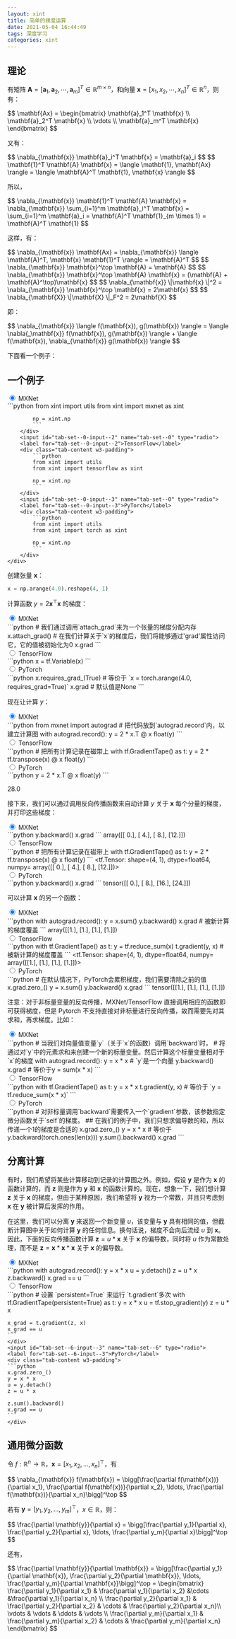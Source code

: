 ```yaml
---
layout: xint
title: 简单的梯度运算
date: 2021-05-04 16:44:49
tags: 深度学习
categories: xint
---
```


## 理论

有矩阵 $\mathbf{A} = [\mathbf{a}_1, \mathbf{a}_2, \cdots, \mathbf{a}_m]^T \in \mathbb{R}^{m \times n}$，和向量 $\mathbf{x} = [x_1, x_2, \cdots, x_n]^T \in \mathbb{R}^{n}$，则有：

<div>
$$
\mathbf{Ax} = \begin{bmatrix}
   \mathbf{a}_1^T \mathbf{x} \\
   \mathbf{a}_2^T \mathbf{x} \\
   \vdots \\
   \mathbf{a}_m^T \mathbf{x}
\end{bmatrix}
$$
</div>

又有：

<div>
$$
\nabla_{\mathbf{x}} \mathbf{a}_i^T \mathbf{x} = \mathbf{a}_i
$$
$$
 \mathbf{1}^T \mathbf{A} \mathbf{x} = \langle \mathbf{1}, \mathbf{Ax} \rangle = \langle \mathbf{A}^T \mathbf{1}, \mathbf{x} \rangle
$$
</div>

所以，

<div>
$$
\nabla_{\mathbf{x}} \mathbf{1}^T \mathbf{A} \mathbf{x} = 
\nabla_{\mathbf{x}} \sum_{i=1}^m \mathbf{a}_i^T \mathbf{x} = \sum_{i=1}^m \mathbf{a}_i = \mathbf{A}^T \mathbf{1}_{m \times 1} = \mathbf{A}^T \mathbf{1}
$$
</div>

这样，有：

<div>
$$
\nabla_{\mathbf{x}} \mathbf{Ax} = \nabla_{\mathbf{x}} \langle  \mathbf{A}^T, \mathbf{x} \mathbf{1}^T \rangle = \mathbf{A}^T
$$
$$
\nabla_{\mathbf{x}} \mathbf{x}^\top \mathbf{A} = \mathbf{A}
$$
$$
\nabla_{\mathbf{x}} \mathbf{x}^\top \mathbf{A} \mathbf{x} = (\mathbf{A} + \mathbf{A}^\top)\mathbf{x}
$$
$$
\nabla_{\mathbf{x}} \|\mathbf{x} \|^2 = \nabla_{\mathbf{x}} \mathbf{x}^\top \mathbf{x} = 2\mathbf{x}
$$
$$
\nabla_{\mathbf{X}} \|\mathbf{X} \|_F^2 = 2\mathbf{X}
$$
</div>

即：

<div>
$$
\nabla_{\mathbf{x}} \langle f(\mathbf{x}), g(\mathbf{x}) \rangle = \langle \nabla{_\mathbf{x}} f(\mathbf{x}), g(\mathbf{x}) \rangle + \langle f(\mathbf{x}), \nabla_{\mathbf{x}} g(\mathbf{x}) \rangle
$$
</div>

下面看一个例子：

## 一个例子

<article>
    <div class="tab-set w3-light-grey">
        <input checked="True" id="tab-set--0-input--1" name="tab-set--0" type="radio">
        <label for="tab-set--0-input--1">MXNet</label>
        <div class="tab-content w3-padding">
            ```python
            from xint import utils
            from xint import mxnet as xint

            np = xint.np
            ```
        </div>
        <input id="tab-set--0-input--2" name="tab-set--0" type="radio">
        <label for="tab-set--0-input--2">TensorFlow</label>
        <div class="tab-content w3-padding">
            ```python
            from xint import utils
            from xint import tensorflow as xint

            np = xint.np
            ```
        </div>
        <input id="tab-set--0-input--3" name="tab-set--0" type="radio">
        <label for="tab-set--0-input--3">PyTorch</label>
        <div class="tab-content w3-padding">
            ```python
            from xint import utils
            from xint import torch as xint

            np = xint.np
            ```
        </div>
    </div>
</article>

创建张量 $\mathbf{x}$：

```python
x = np.arange(4.0).reshape(4, 1)
```

计算函数 $y = 2\mathbf{x}^{\top}\mathbf{x}$ 的梯度：

<article>
    <div class="tab-set w3-light-grey">
        <input checked="True" id="tab-set--1-input--1" name="tab-set--1" type="radio">
        <label for="tab-set--1-input--1">MXNet</label>
        <div class="tab-content w3-padding">
            ```python
            # 我们通过调用`attach_grad`来为一个张量的梯度分配内存
            x.attach_grad()
            # 在我们计算关于`x`的梯度后，我们将能够通过'grad'属性访问它，它的值被初始化为0
            x.grad
            ```
        </div>
        <input id="tab-set--1-input--2" name="tab-set--1" type="radio">
        <label for="tab-set--1-input--2">TensorFlow</label>
        <div class="tab-content w3-padding">
            ```python
            x = tf.Variable(x)
            ```
        </div>
        <input id="tab-set--1-input--3" name="tab-set--1" type="radio">
        <label for="tab-set--1-input--3">PyTorch</label>
        <div class="tab-content w3-padding">
            ```python
            x.requires_grad_(True)  # 等价于 `x = torch.arange(4.0, requires_grad=True)`
            x.grad  # 默认值是None
            ```
        </div>
    </div>
</article>

现在让计算 $y$：

<div class="tab-set w3-light-grey">
    <input checked="True" id="tab-set--2-input--1" name="tab-set--2" type="radio">
    <label for="tab-set--2-input--1">MXNet</label>
    <div class="tab-content w3-padding">
    ```python
    from mxnet import autograd
    # 把代码放到`autograd.record`内，以建立计算图
    with autograd.record():
        y = 2 * x.T @ x
    float(y)
    ```
    </div>
    <input id="tab-set--2-input--2" name="tab-set--2" type="radio">
    <label for="tab-set--2-input--2">TensorFlow</label>
    <div class="tab-content w3-padding">
    ```python
    # 把所有计算记录在磁带上
    with tf.GradientTape() as t:
        y = 2 * tf.transpose(x) @ x
    float(y)
    ```
    </div>
    <input id="tab-set--2-input--3" name="tab-set--2" type="radio">
    <label for="tab-set--2-input--3">PyTorch</label>
    <div class="tab-content w3-padding">
    ```python
    y = 2 * x.T @ x
    float(y)
    ```
    </div>
</div>

<output>28.0</output>

接下来，我们可以通过调用反向传播函数来自动计算 $y$ 关于 $\mathbf{x}$ 每个分量的梯度，并打印这些梯度：

<div class="tab-set w3-light-grey">
    <input checked="True" id="tab-set--3-input--1" name="tab-set--3" type="radio">
    <label for="tab-set--3-input--1">MXNet</label>
    <div class="tab-content w3-padding">
    ```python
    y.backward()
    x.grad
    ```
    <output>
    array([[ 0.],
       [ 4.],
       [ 8.],
       [12.]])</output>
    </div>
    <input id="tab-set--3-input--2" name="tab-set--3" type="radio">
    <label for="tab-set--3-input--2">TensorFlow</label>
    <div class="tab-content w3-padding">
    ```python
    # 把所有计算记录在磁带上
    with tf.GradientTape() as t:
        y = 2 * tf.transpose(x) @ x
    float(y)
    ```
    <output>
    &lt;tf.Tensor: shape=(4, 1), dtype=float64, numpy=
    array([[ 0.],
        [ 4.],
        [ 8.],
        [12.]])></output>
    </div>
    <input id="tab-set--3-input--3" name="tab-set--3" type="radio">
    <label for="tab-set--3-input--3">PyTorch</label>
    <div class="tab-content w3-padding">
    ```python
    y.backward()
    x.grad
    ```
    <output>
    tensor([[ 0.],
        [ 8.],
        [16.],
        [24.]])</output>
    </div>
</div>

可以计算 $\mathbf{x}$ 的另一个函数：

<div class="tab-set w3-light-grey">
    <input checked="True" id="tab-set--4-input--1" name="tab-set--4" type="radio">
    <label for="tab-set--4-input--1">MXNet</label>
    <div class="tab-content w3-padding">
    ```python
    with autograd.record():
        y = x.sum()
    y.backward()
    x.grad  # 被新计算的梯度覆盖
    ```
    <output>
    array([[1.],
       [1.],
       [1.],
       [1.]])
    </output>
    </div>
    <input id="tab-set--4-input--2" name="tab-set--4" type="radio">
    <label for="tab-set--4-input--2">TensorFlow</label>
    <div class="tab-content w3-padding">
    ```python
    with tf.GradientTape() as t:
        y = tf.reduce_sum(x)
    t.gradient(y, x)  # 被新计算的梯度覆盖
    ```
    <output>
    &lt;tf.Tensor: shape=(4, 1), dtype=float64, numpy=
    array([[1.],
        [1.],
        [1.],
        [1.]])>
    </output>
    </div>
    <input id="tab-set--4-input--3" name="tab-set--4" type="radio">
    <label for="tab-set--4-input--3">PyTorch</label>
    <div class="tab-content w3-padding">
    ```python
    # 在默认情况下，PyTorch会累积梯度，我们需要清除之前的值
    x.grad.zero_()
    y = x.sum()
    y.backward()
    x.grad
    ```
    <output>
    tensor([[1.],
        [1.],
        [1.],
        [1.]])
    </output>
    </div>
</div>

注意：对于非标量变量的反向传播，MXNet/TensorFlow 直接调用相应的函数即可获得梯度，但是 Pytorch 不支持直接对非标量进行反向传播，故而需要先对其求和，再求梯度。比如：

<div class="tab-set w3-light-grey">
    <input checked="True" id="tab-set--5-input--1" name="tab-set--5" type="radio">
    <label for="tab-set--5-input--1">MXNet</label>
    <div class="tab-content w3-padding">
    ```python
    # 当我们对向量值变量`y`（关于`x`的函数）调用`backward`时，
    # 将通过对`y`中的元素求和来创建一个新的标量变量。然后计算这个标量变量相对于`x`的梯度
    with autograd.record():
        y = x * x  # `y`是一个向量
    y.backward()
    x.grad  # 等价于y = sum(x * x)
    ```
    </div>
    <input id="tab-set--5-input--2" name="tab-set--5" type="radio">
    <label for="tab-set--5-input--2">TensorFlow</label>
    <div class="tab-content w3-padding">
    ```python
    with tf.GradientTape() as t:
        y = x * x
    t.gradient(y, x)  # 等价于 `y = tf.reduce_sum(x * x)`
    ```
    </div>
    <input id="tab-set--5-input--3" name="tab-set--5" type="radio">
    <label for="tab-set--5-input--3">PyTorch</label>
    <div class="tab-content w3-padding">
    ```python
    # 对非标量调用`backward`需要传入一个`gradient`参数，该参数指定微分函数关于`self`的梯度。
    ## 在我们的例子中，我们只想求偏导数的和，所以传递一个1的梯度是合适的
    x.grad.zero_()
    y = x * x
    # 等价于y.backward(torch.ones(len(x)))
    y.sum().backward()
    x.grad
    ```
    </div>
</div>

## 分离计算

有时，我们希望将某些计算移动到记录的计算图之外。例如，假设 $\mathbf{y}$ 是作为 $\mathbf{x}$ 的函数计算的，而 $\mathbf{z}$ 则是作为 $\mathbf{y}$ 和 $\mathbf{x}$ 的函数计算的。现在，想象一下，我们想计算 $\mathbf{z}$ 关于 $\mathbf{x}$ 的梯度，但由于某种原因，我们希望将 $\mathbf{y}$ 视为一个常数，并且只考虑到 $\mathbf{x}$ 在 $\mathbf{y}$ 被计算后发挥的作用。

在这里，我们可以分离 $\mathbf{y}$ 来返回一个新变量 $u$，该变量与 $\mathbf{y}$ 具有相同的值，但截断计算图中关于如何计算 $\mathbf{y}$ 的任何信息。换句话说，梯度不会向后流经 $u$ 到 $\mathbf{x}$。因此，下面的反向传播函数计算 $\mathbf{z} = u * \mathbf{x}$ 关于 $\mathbf{x}$ 的偏导数，同时将 $u$ 作为常数处理，而不是 $\mathbf{z} = \mathbf{x} * \mathbf{x} * \mathbf{x}$ 关于 $\mathbf{x}$ 的偏导数。

<div class="tab-set w3-light-grey">
    <input checked="True" id="tab-set--6-input--1" name="tab-set--6" type="radio">
    <label for="tab-set--6-input--1">MXNet</label>
    <div class="tab-content w3-padding">
    ```python
    with autograd.record():
        y = x * x
        u = y.detach()
        z = u * x
    z.backward()
    x.grad == u
    ```
    </div>
    <input id="tab-set--6-input--2" name="tab-set--6" type="radio">
    <label for="tab-set--6-input--2">TensorFlow</label>
    <div class="tab-content w3-padding">
    ```python
    # 设置 `persistent=True` 来运行 `t.gradient`多次
    with tf.GradientTape(persistent=True) as t:
        y = x * x
        u = tf.stop_gradient(y)
        z = u * x

    x_grad = t.gradient(z, x)
    x_grad == u
    ```
    </div>
    <input id="tab-set--6-input--3" name="tab-set--6" type="radio">
    <label for="tab-set--6-input--3">PyTorch</label>
    <div class="tab-content w3-padding">
    ```python
    x.grad.zero_()
    y = x * x
    u = y.detach()
    z = u * x

    z.sum().backward()
    x.grad == u
    ```
    </div>
</div>

## 通用微分函数

令 $f: \mathbb{R}^n \rightarrow \mathbb{R}$，$\mathbf{x} = [x_1, x_2, \ldots, x_n]^\top$，有

<div>
$$
\nabla_{\mathbf{x}} f(\mathbf{x}) = \bigg[\frac{\partial f(\mathbf{x})}{\partial x_1}, \frac{\partial f(\mathbf{x})}{\partial x_2}, \ldots, \frac{\partial f(\mathbf{x})}{\partial x_n}\bigg]^\top
$$
</div>

若有 $\mathbf{y} = [y_1, y_2, \ldots, y_m]^\top$，$x \in \mathbb{R}$，则：

<div>
$$
\frac{\partial \mathbf{y}}{\partial x} = \bigg[\frac{\partial y_1}{\partial x}, \frac{\partial y_2}{\partial x}, \ldots, \frac{\partial y_m}{\partial x}\bigg]^\top
$$
</div>

还有，

<div>
$$
\frac{\partial \mathbf{y}}{\partial \mathbf{x}} = \bigg[\frac{\partial y_1}{\partial \mathbf{x}}, \frac{\partial y_2}{\partial \mathbf{x}}, \ldots, \frac{\partial y_m}{\partial \mathbf{x}}\bigg]^\top = \begin{bmatrix} \frac{\partial y_1}{\partial x_1} & \frac{\partial y_1}{\partial x_2} &\cdots &\frac{\partial y_1}{\partial x_n} \\
\frac{\partial y_2}{\partial x_1} & \frac{\partial y_2}{\partial x_2} & \cdots & \frac{\partial y_2}{\partial x_n}\\
\vdots & \vdots & \ddots & \vdots \\
\frac{\partial y_m}{\partial x_1} & \frac{\partial y_m}{\partial x_2} & \cdots & \frac{\partial y_m}{\partial x_n}
\end{bmatrix}
$$
</div>

